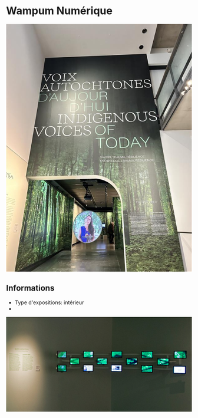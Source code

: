 # Wampum Numérique
![photo](entree-mccord.jpg)


## Informations
* Type d'expositions: intérieur
* 

![photo](mccord-ecrans.png)
